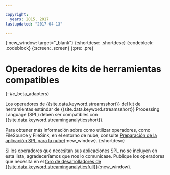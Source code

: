 ```yaml
---

copyright:
  years: 2015, 2017
lastupdated: "2017-04-13"

---
```


<!-- Attribute definitions -->
{:new_window: target="_blank"}
{:shortdesc: .shortdesc}
{:codeblock: .codeblock}
{:screen: .screen}
{:pre: .pre}

# Operadores de kits de herramientas compatibles
{: #c_beta_adapters}

Los operadores de {{site.data.keyword.streamsshort}} del kit de herramientas estándar de {{site.data.keyword.streamsshort}} Processing Language (SPL) deben ser compatibles con {{site.data.keyword.streaminganalyticsshort}}.

Para obtener más información sobre como utilizar operadores, como FileSource y FileSink, en el entorno de nube, consulte [Preparación de la aplicación SPL para la nube](https://developer.ibm.com/streamsdev/docs/getting-spl-application-ready-cloud/){:new_window}.
{:shortdesc}

Si los operadores que necesitan sus aplicaciones SPL no se incluyen en esta lista, agradeceríamos que nos lo comunicase. Publique los operadores que necesita en el [foro de desarrolladores de {{site.data.keyword.streaminganalyticsfull}}](https://developer.ibm.com/answers/topics/streaming-analytics.html){:new_window}.
